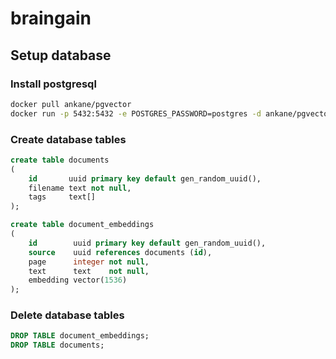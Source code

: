 # braingain

## Setup database

### Install postgresql

```bash
docker pull ankane/pgvector
docker run -p 5432:5432 -e POSTGRES_PASSWORD=postgres -d ankane/pgvector
```

### Create database tables

```sql
create table documents
(
    id       uuid primary key default gen_random_uuid(),
    filename text not null,
    tags     text[]
);

create table document_embeddings
(
    id        uuid primary key default gen_random_uuid(),
    source    uuid references documents (id),
    page      integer not null,
    text      text    not null,
    embedding vector(1536)
);
```

### Delete database tables

```sql
DROP TABLE document_embeddings;
DROP TABLE documents;
```